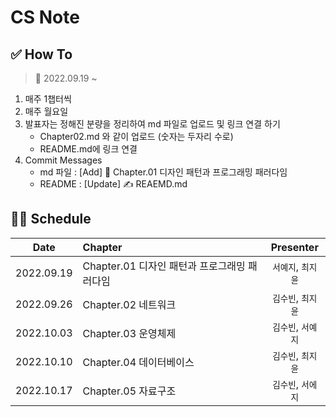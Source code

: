 # CS Note

## ✅ How To

> 📅 2022.09.19 ~

1. 매주 1챕터씩
2. 매주 월요일
3. 발표자는 정해진 분량을 정리하여 md 파일로 업로드 및 링크 연결 하기
    - Chapter02.md 와 같이 업로드 (숫자는 두자리 수로)
    - README.md에 링크 연결
4. Commit Messages
    - md 파일 : [Add] 📝 Chapter.01 디자인 패턴과 프로그래밍 패러다임
    - README : [Update] ✍️ REAEMD.md

## 👩‍💻 Schedule

|      Date       | Chapter                                                                                       |  Presenter   |
|:---------------:|:----------------------------------------------------------------------------------------------|:------------:|
|2022.09.19|Chapter.01 디자인 패턴과 프로그래밍 패러다임|`서예지`, `최지윤`|
|2022.09.26|Chapter.02 네트워크|`김수빈`, `최지윤`|
|2022.10.03|Chapter.03 운영체제|`김수빈`, `서예지`|
|2022.10.10|Chapter.04 데이터베이스|`김수빈`, `최지윤`|
|2022.10.17|Chapter.05 자료구조|`김수빈`, `서에지`|
